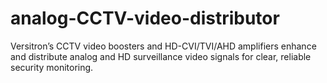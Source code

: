# analog-CCTV-video-distributor
Versitron’s CCTV video boosters and HD-CVI/TVI/AHD amplifiers enhance and distribute analog and HD surveillance video signals for clear, reliable security monitoring.
